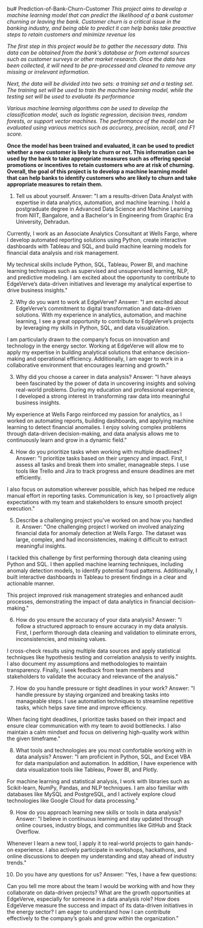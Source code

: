 bu# Prediction-of-Bank-Churn-Customer
*This project aims to develop a machine learning model that can predict the likelihood of a bank customer churning or leaving the bank. Customer churn is a critical issue in the banking industry, and 
being able to predict it can help banks take proactive steps to retain customers and minimize revenue los*




*The first step in this project would be to gather the necessary data. This data can be obtained from the bank's database or from external sources such as customer surveys or other market research. Once the data has been collected, it will need to be pre-processed and cleaned to remove any missing or irrelevant information.*



*Next, the data will be divided into two sets: a training set and a testing set. The training set will be used to train the machine learning model, while the testing set will be used to evaluate its performance*


*Various machine learning algorithms can be used to develop the classification model, such as logistic regression, decision trees, random forests, or support vector machines. The performance of the model can be evaluated using various metrics such as accuracy, precision, recall, and F1 score.*


**Once the model has been trained and evaluated, it can be used to predict whether a new customer is likely to churn or not. This information can be used by the bank to take appropriate measures such as offering special promotions or incentives to retain customers who are at risk of churning.
Overall, the goal of this project is to develop a machine learning model that can help banks to identify customers who are likely to churn and take appropriate measures to retain them.**

1. Tell us about yourself.
Answer:
"I am a results-driven Data Analyst with expertise in data analytics, automation, and machine learning. I hold a postgraduate degree in Advanced Data Science and Machine Learning from NIIT, Bangalore, and a Bachelor's in Engineering from Graphic Era University, Dehradun.

Currently, I work as an Associate Analytics Consultant at Wells Fargo, where I develop automated reporting solutions using Python, create interactive dashboards with Tableau and SQL, and build machine learning models for financial data analysis and risk management.

My technical skills include Python, SQL, Tableau, Power BI, and machine learning techniques such as supervised and unsupervised learning, NLP, and predictive modeling. I am excited about the opportunity to contribute to EdgeVerve’s data-driven initiatives and leverage my analytical expertise to drive business insights."

2. Why do you want to work at EdgeVerve?
Answer:
"I am excited about EdgeVerve’s commitment to digital transformation and data-driven solutions. With my experience in analytics, automation, and machine learning, I see a great opportunity to contribute to EdgeVerve’s projects by leveraging my skills in Python, SQL, and data visualization.

I am particularly drawn to the company’s focus on innovation and technology in the energy sector. Working at EdgeVerve will allow me to apply my expertise in building analytical solutions that enhance decision-making and operational efficiency. Additionally, I am eager to work in a collaborative environment that encourages learning and growth."

3. Why did you choose a career in data analysis?
Answer:
"I have always been fascinated by the power of data in uncovering insights and solving real-world problems. During my education and professional experience, I developed a strong interest in transforming raw data into meaningful business insights.

My experience at Wells Fargo reinforced my passion for analytics, as I worked on automating reports, building dashboards, and applying machine learning to detect financial anomalies. I enjoy solving complex problems through data-driven decision-making, and data analysis allows me to continuously learn and grow in a dynamic field."

4. How do you prioritize tasks when working with multiple deadlines?
Answer:
"I prioritize tasks based on their urgency and impact. First, I assess all tasks and break them into smaller, manageable steps. I use tools like Trello and Jira to track progress and ensure deadlines are met efficiently.

I also focus on automation wherever possible, which has helped me reduce manual effort in reporting tasks. Communication is key, so I proactively align expectations with my team and stakeholders to ensure smooth project execution."

5. Describe a challenging project you've worked on and how you handled it.
Answer:
"One challenging project I worked on involved analyzing financial data for anomaly detection at Wells Fargo. The dataset was large, complex, and had inconsistencies, making it difficult to extract meaningful insights.

I tackled this challenge by first performing thorough data cleaning using Python and SQL. I then applied machine learning techniques, including anomaly detection models, to identify potential fraud patterns. Additionally, I built interactive dashboards in Tableau to present findings in a clear and actionable manner.

This project improved risk management strategies and enhanced audit processes, demonstrating the impact of data analytics in financial decision-making."

6. How do you ensure the accuracy of your data analysis?
Answer:
"I follow a structured approach to ensure accuracy in my data analysis. First, I perform thorough data cleaning and validation to eliminate errors, inconsistencies, and missing values.

I cross-check results using multiple data sources and apply statistical techniques like hypothesis testing and correlation analysis to verify insights. I also document my assumptions and methodologies to maintain transparency. Finally, I seek feedback from team members and stakeholders to validate the accuracy and relevance of the analysis."

7. How do you handle pressure or tight deadlines in your work?
Answer:
"I handle pressure by staying organized and breaking tasks into manageable steps. I use automation techniques to streamline repetitive tasks, which helps save time and improve efficiency.

When facing tight deadlines, I prioritize tasks based on their impact and ensure clear communication with my team to avoid bottlenecks. I also maintain a calm mindset and focus on delivering high-quality work within the given timeframe."

8. What tools and technologies are you most comfortable working with in data analysis?
Answer:
"I am proficient in Python, SQL, and Excel VBA for data manipulation and automation. In addition, I have experience with data visualization tools like Tableau, Power BI, and Plotly.

For machine learning and statistical analysis, I work with libraries such as Scikit-learn, NumPy, Pandas, and NLP techniques. I am also familiar with databases like MySQL and PostgreSQL, and I actively explore cloud technologies like Google Cloud for data processing."

9. How do you approach learning new skills or tools in data analysis?
Answer:
"I believe in continuous learning and stay updated through online courses, industry blogs, and communities like GitHub and Stack Overflow.

Whenever I learn a new tool, I apply it to real-world projects to gain hands-on experience. I also actively participate in workshops, hackathons, and online discussions to deepen my understanding and stay ahead of industry trends."

10. Do you have any questions for us?
Answer:
"Yes, I have a few questions:

Can you tell me more about the team I would be working with and how they collaborate on data-driven projects?
What are the growth opportunities at EdgeVerve, especially for someone in a data analysis role?
How does EdgeVerve measure the success and impact of its data-driven initiatives in the energy sector?
I am eager to understand how I can contribute effectively to the company’s goals and grow within the organization."

 
